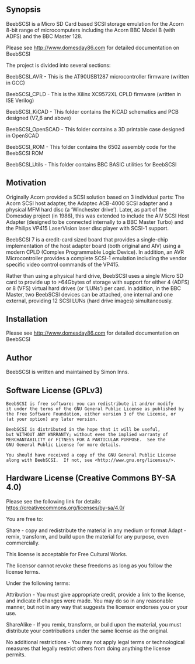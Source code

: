 ﻿## Synopsis

BeebSCSI is a Micro SD Card based SCSI storage emulation for the Acorn 8-bit range of microcomputers including the Acorn BBC Model B (with ADFS) and the BBC Master 128.

Please see http://www.domesday86.com for detailed documentation on BeebSCSI

The project is divided into several sections:

BeebSCSI_AVR - This is the AT90USB1287 microcontroller firmware (written in GCC)

BeebSCSI_CPLD - This is the Xilinx XC9572XL CPLD firmware (written in ISE Verilog)

BeebSCSI_KiCAD - This folder contains the KiCAD schematics and PCB designed (V7_6 and above)

BeebSCSI_OpenSCAD - This folder contains a 3D printable case designed in OpenSCAD

BeebSCSI_ROM - This folder contains the 6502 assembly code for the BeebSCSI ROM

BeebSCSI_Utils - This folder contains BBC BASIC utilities for BeebSCSI


## Motivation

Originally Acorn provided a SCSI solution based on 3 individual parts: The Acorn SCSI host adapter, the Adaptec ACB-4000 SCSI adapter and a physical MFM hard disc (a ‘Winchester drive’). Later, as part of the Domesday project (in 1986), this was extended to include the AIV SCSI Host Adapter (designed to be connected internally to a BBC Master Turbo) and the Philips VP415 LaserVision laser disc player with SCSI-1 support.

BeebSCSI 7 is a credit-card sized board that provides a single-chip implementation of the host adapter board (both original and AIV) using a modern CPLD (Complex Programmable Logic Device). In addition, an AVR Microcontroller provides a complete SCSI-1 emulation including the vendor specific video control commands of the VP415.

Rather than using a physical hard drive, BeebSCSI uses a single Micro SD card to provide up to >64Gbytes of storage with support for either 4 (ADFS) or 8 (VFS) virtual hard drives (or ‘LUNs’) per card. In addition, in the BBC Master, two BeebSCSI devices can be attached, one internal and one external, providing 12 SCSI LUNs (hard drive images) simultaneously.

## Installation

Please see http://www.domesday86.com for detailed documentation on BeebSCSI

## Author

BeebSCSI is written and maintained by Simon Inns.

## Software License (GPLv3)

    BeebSCSI is free software: you can redistribute it and/or modify
    it under the terms of the GNU General Public License as published by
    the Free Software Foundation, either version 3 of the License, or
    (at your option) any later version.

    BeebSCSI is distributed in the hope that it will be useful,
    but WITHOUT ANY WARRANTY; without even the implied warranty of
    MERCHANTABILITY or FITNESS FOR A PARTICULAR PURPOSE.  See the
    GNU General Public License for more details.

    You should have received a copy of the GNU General Public License
    along with BeebSCSI.  If not, see <http://www.gnu.org/licenses/>.
    
## Hardware License (Creative Commons BY-SA 4.0)

Please see the following link for details: https://creativecommons.org/licenses/by-sa/4.0/

You are free to:

Share - copy and redistribute the material in any medium or format
Adapt - remix, transform, and build upon the material
for any purpose, even commercially.

This license is acceptable for Free Cultural Works.

The licensor cannot revoke these freedoms as long as you follow the license terms.

Under the following terms:

Attribution - You must give appropriate credit, provide a link to the license, and indicate if changes were made. You may do so in any reasonable manner, but not in any way that suggests the licensor endorses you or your use.

ShareAlike - If you remix, transform, or build upon the material, you must distribute your contributions under the same license as the original.

No additional restrictions - You may not apply legal terms or technological measures that legally restrict others from doing anything the license permits.
